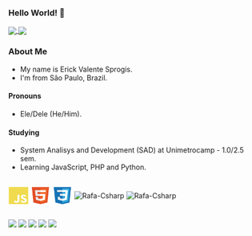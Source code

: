 ### Hello World! 🤙

<a href="https://github.com/Erick-Valente-Sprogis/github-readme-stats">
  <img height=150 align="center" src="https://github-readme-stats.vercel.app/api?username=Erick-Valente-Sprogis&show_icons=true&theme=radical" />
</a>
<a href="https://github.com/Erick-Valente-Sprogis/convoychat">
  <img height=150 align="center" src="https://github-readme-stats.vercel.app/api/top-langs?username=Erick-Valente-Sprogis&layout=compact&langs_count=8&card_width=320&show_icons=true&theme=radical" />
</a>

### About Me
- My name is Erick Valente Sprogis.
- I'm from São Paulo, Brazil.
#### Pronouns
- Ele/Dele (He/Him).
#### Studying
- System Analisys and Development (SAD) at Unimetrocamp - 1.0/2.5 sem.
- Learning JavaScript, PHP and Python.

<div style="display: inline_block"><br>
  <img align="center" alt="Rafa-Js" height="35" width="40" src="https://raw.githubusercontent.com/devicons/devicon/master/icons/javascript/javascript-plain.svg">
  <img align="center" alt="Rafa-HTML" height="35" width="40" src="https://raw.githubusercontent.com/devicons/devicon/master/icons/html5/html5-original.svg">
  <img align="center" alt="Rafa-CSS" height="35" width="40" src="https://raw.githubusercontent.com/devicons/devicon/master/icons/css3/css3-original.svg">
  <img align="center" alt="Rafa-Csharp" height="40" width="40" src="https://lh6.googleusercontent.com/proxy/aFelwGbPlotVVa-LjaVPG7QaMTtsZV8bK0VQvtQVhs-gYAAmP7Ks6EEriouNbzGKkIB2jydb0tj7NOzTLUOyyHLtKdkoQ5WHJ5UjjTcgSKm3-IRQ1xX0fQ">
   <img align="center" alt="Rafa-Csharp" height="40" width="40" src="https://www.google.com/url?sa=i&url=https%3A%2F%2Fpngimg.com%2Fimage%2F60255&psig=AOvVaw0T-9oLrRsrIeaQx20VqfAS&ust=1723588909784000&source=images&cd=vfe&opi=89978449&ved=0CBIQjRxqFwoTCLie8LnD8IcDFQAAAAAdAAAAABAJ">
</div>
  
  ##
 
<div> 
  <a href="https://www.instagram.com/valente.ek/" target="_blank"><img src="https://img.shields.io/badge/-Instagram-%23E4405F?style=for-the-badge&logo=instagram&logoColor=white" target="_blank"></a>
 	<a href="https://www.twitch.tv/valente_ek" target="_blank"><img src="https://img.shields.io/badge/Twitch-9146FF?style=for-the-badge&logo=twitch&logoColor=white" target="_blank"></a>
 <a href="https://discord.gg/jmYn5tWxJs" target="_blank"><img src="https://img.shields.io/badge/Discord-7289DA?style=for-the-badge&logo=discord&logoColor=white" target="_blank"></a> 
  <a href = "mailto:ericksprogis@gmail.com"><img src="https://img.shields.io/badge/Gmail-D14836?style=for-the-badge&logo=gmail&logoColor=white" target="_blank"></a>
  <a href="https://www.linkedin.com/in/erick-valente-sprogis-51662827b/" target="_blank"><img src="https://img.shields.io/badge/-LinkedIn-%230077B5?style=for-the-badge&logo=linkedin&logoColor=white" target="_blank"></a> 
  
</div>
